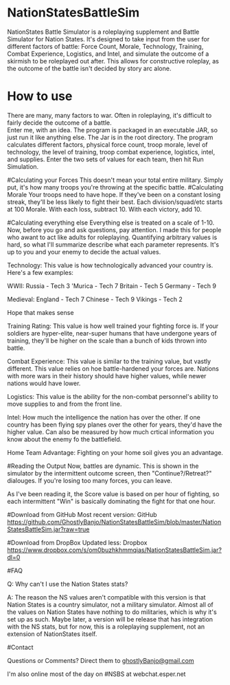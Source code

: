 # NationStatesBattleSim
NationStates Battle Simulator is a roleplaying supplement and Battle Simulator for Nation States.  It's designed to take input from the user for different factors of battle: Force Count, Morale, Technology, Training, Combat Experience, Logistics, and Intel, and simulate the outcome of a skirmish to be roleplayed out after.  This allows for constructive roleplay, as the outcome of the battle isn't decided by story arc alone.  



# How to use
There are many, many factors to war.  Often in roleplaying, it's difficult to fairly decide the outcome of a battle.  
Enter me, with an idea.  The program is packaged in an executable JAR, so just run it like anything else. The Jar is in the root directory.
The program calculates different factors, physical force count, troop morale, level of technology, the level of training, troop combat experience, logistics, intel, and supplies.  Enter the two sets of values for each team, then hit Run Simulation.  

#Calculating your Forces
This doesn't mean your total entire military.  Simply put, it's how many troops you're throwing at the specific battle.
#Calculating Morale
Your troops need to have hope.  If they've been on a constant losing streak, they'll be less likely to fight their best.  Each division/squad/etc starts at 100 Morale.  With each loss, subtract 10.  With each victory, add 10.  

#Calculating everything else
Everything else is treated on a scale of 1-10.  Now, before you go and ask questions, pay attention.  I made this for people who awant to act like adults for roleplaying.  Quantifying arbitrary values is hard, so what I'll summarize describe what each parameter represents.  It's up to you and your enemy to decide the actual values.


Technology:
This value is how technologically advanced your country is.  Here's a few examples:

WWII:
Russia - Tech 3
'Murica - Tech 7
Britain - Tech 5
Germany - Tech 9


Medieval:
England - Tech 7
Chinese - Tech 9
Vikings - Tech 2

Hope that makes sense

Training Rating:
This value is how well trained your fighting force is.  If your soldiers are hyper-elite, near-super humans that have undergone years of training, they'll be higher on the scale than a bunch of kids thrown into battle.

Combat Experience:
This value is similar to the training value, but vastly different.  This value relies on hoe battle-hardened your forces are.  Nations with more wars in their history should have higher values, while newer nations would have lower.


Logistics:
This value is the ability for the non-combat personnel's ability to move supplies to and from the front line.  

Intel:
How much the intelligence the nation has over the other.  If one country has been flying spy planes over the other for years, they'd have the higher value.  Can also be measured by how much crtical information you know about the enemy fo the battlefield.

Home Team Advantage:
Fighting on your home soil gives you an advantage.  


#Reading the Output
Now, battles are dynamic.  This is shown in the simulator by the intermittent outcome screen, then "Continue?/Retreat?" dialouges.  If you're losing too many forces, you can leave.  

As I've been reading it, the Score value is based on per hour of fighting, so each intermittent "Win" is basically dominating the fight for that one hour.

#Download from GitHub 
Most recent version:
GitHub https://github.com/GhostlyBanjo/NationStatesBattleSim/blob/master/NationStatesBattleSim.jar?raw=true

#Download from DropBox
Updated less:
Dropbox https://www.dropbox.com/s/om0buzhkhmmqias/NationStatesBattleSim.jar?dl=0


#FAQ

Q: Why can't I use the Nation States stats?

A: The reason the NS values aren't compatible with this version is that Nation States is a country simulator,  not a military simulator.  Almost all of the values on Nation States have nothing to do militaries, which is why it's set up as such.  Maybe later, a version will be release that has integration with the NS stats, but for now, this is a roleplaying supplement, not an extension of NationStates itself.


#Contact

Questions or Comments? Direct them to ghostlyBanjo@gmail.com

I'm also online most of the day on #NSBS at webchat.esper.net
